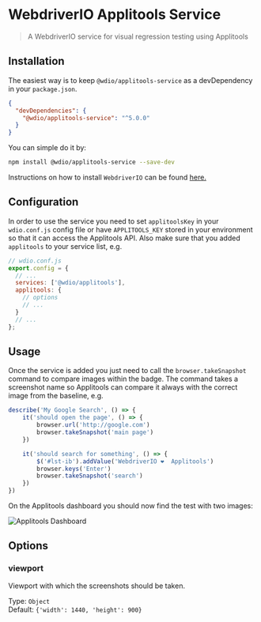WebdriverIO Applitools Service
==============================

> A WebdriverIO service for visual regression testing using Applitools

## Installation

The easiest way is to keep `@wdio/applitools-service` as a devDependency in your `package.json`.

```json
{
  "devDependencies": {
    "@wdio/applitools-service": "^5.0.0"
  }
}
```

You can simple do it by:

```bash
npm install @wdio/applitools-service --save-dev
```

Instructions on how to install `WebdriverIO` can be found [here.](http://webdriver.io/docs/gettingstarted.html)

## Configuration

In order to use the service you need to set `applitoolsKey` in your `wdio.conf.js` config file or have `APPLITOOLS_KEY` stored in your environment so that it can access the Applitools API. Also make sure that you added `applitools` to your service list, e.g.

```js
// wdio.conf.js
export.config = {
  // ...
  services: ['@wdio/applitools'],
  applitools: {
    // options
    // ...
  }
  // ...
};
```

## Usage

Once the service is added you just need to call the `browser.takeSnapshot` command to compare images within the badge. The command takes a screenshot name so Applitools can compare it always with the correct image from the baseline, e.g.

```js
describe('My Google Search', () => {
    it('should open the page', () => {
        browser.url('http://google.com')
        browser.takeSnapshot('main page')
    })

    it('should search for something', () => {
        $('#lst-ib').addValue('WebdriverIO ❤️  Applitools')
        browser.keys('Enter')
        browser.takeSnapshot('search')
    })
})
```

On the Applitools dashboard you should now find the test with two images:

![Applitools Dashboard](/img/applitools.png "Applitools Dashboard")

## Options

### viewport
Viewport with which the screenshots should be taken.

Type: `Object`<br>
Default: `{'width': 1440, 'height': 900}`
